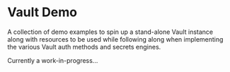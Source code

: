 # Vault Demo

A collection of demo examples to spin up a stand-alone Vault instance along with resources to be used while following along when implementing the various Vault auth methods and secrets engines.

Currently a work-in-progress...